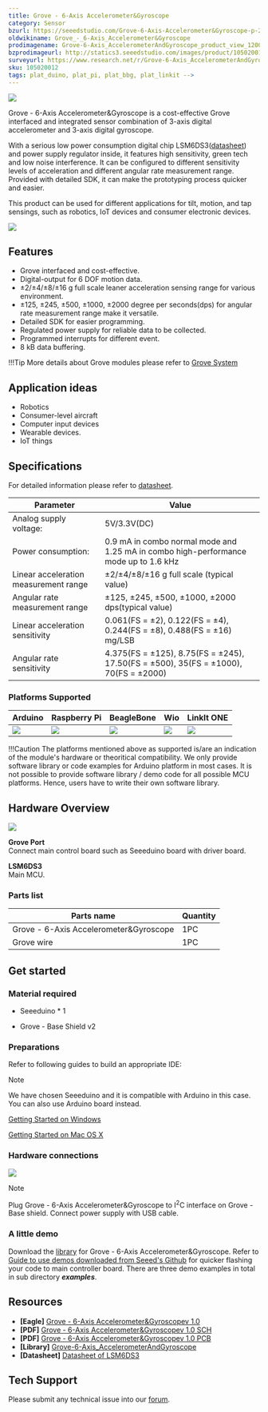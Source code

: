 ```yaml
---
title: Grove - 6-Axis Accelerometer&Gyroscope
category: Sensor
bzurl: https://seeedstudio.com/Grove-6-Axis-Accelerometer&Gyroscope-p-2606.html
oldwikiname: Grove_-_6-Axis_Accelerometer&Gyroscope
prodimagename: Grove-6-Axis_AccelerometerAndGyroscope_product_view_1200_s.jpg
bzprodimageurl: http://statics3.seeedstudio.com/images/product/105020012 3.jpg
surveyurl: https://www.research.net/r/Grove-6-Axis_AccelerometerAndGyroscope
sku: 105020012
tags: plat_duino, plat_pi, plat_bbg, plat_linkit -->
---
```


<!-- tags: io_3v3, io_5v, grove_i2c, grove_analog, grove_digital, grove_uart, plat_duino, plat_bbg, plat_pi, plat_wio, plat_linkit -->

![](https://raw.githubusercontent.com/SeeedDocument/Grove-6-Axis_AccelerometerAndGyroscope/master/img/Grove-6-Axis_AccelerometerAndGyroscope_product_view_1200_s.jpg)

Grove - 6-Axis Accelerometer&Gyroscope is a cost-effective Grove interfaced and integrated sensor combination of 3-axis digital accelerometer and 3-axis digital gyroscope.

With a serious low power consumption digital chip LSM6DS3([datasheet](https://raw.githubusercontent.com/SeeedDocument/Grove-6-Axis_AccelerometerAndGyroscope/master/res/LSM6DS3TR.pdf)) and power supply regulator inside, it features high sensitivity, green tech and low noise interference. It can be configured to different sensitivity levels of acceleration and different angular rate measurement range. Provided with detailed SDK, it can make the prototyping process quicker and easier.

This product can be used for different applications for tilt, motion, and tap sensings, such as robotics, IoT devices and consumer electronic devices.

[![](https://raw.githubusercontent.com/SeeedDocument/common/master/Get_One_Now_Banner.png)](https://www.seeedstudio.com/Grove-6-Axis-Accelerometer&Gyroscope-p-2606.html)

Features
--------

-   Grove interfaced and cost-effective.
-   Digital-output for 6 DOF motion data.
-   ±2/±4/±8/±16 g full scale leaner acceleration sensing range for various environment.
-   ±125, ±245, ±500, ±1000, ±2000 degree per seconds(dps) for angular rate measurement range make it versatile.
-   Detailed SDK for easier programming.
-   Regulated power supply for reliable data to be collected.
-   Programmed interrupts for different event.
-   8 kB data buffering.

!!!Tip
    More details about Grove modules please refer to [Grove System](http://wiki.seeedstudio.com/Grove_System/)

Application ideas
-----------------

-   Robotics
-   Consumer-level aircraft
-   Computer input devices
-   Wearable devices.
-   IoT things

Specifications
--------------

For detailed information please refer to [datasheet](https://raw.githubusercontent.com/SeeedDocument/Grove-6-Axis_AccelerometerAndGyroscope/master/res/LSM6DS3TR.pdf).

| Parameter                             | Value                                                                                |
|---------------------------------------|--------------------------------------------------------------------------------------|
| Analog supply voltage:                | 5V/3.3V(DC)                                                                          |
| Power consumption:                    | 0.9 mA in combo normal mode and 1.25 mA in combo high-performance mode up to 1.6 kHz |
| Linear acceleration measurement range | ±2/±4/±8/±16 g full scale (typical value)                                            |
| Angular rate measurement range        | ±125, ±245, ±500, ±1000, ±2000 dps(typical value)                                    |
| Linear acceleration sensitivity       | 0.061(FS = ±2), 0.122(FS = ±4), 0.244(FS = ±8), 0.488(FS = ±16) mg/LSB               |
| Angular rate sensitivity              | 4.375(FS = ±125), 8.75(FS = ±245), 17.50(FS = ±500), 35(FS = ±1000), 70(FS = ±2000)  |

### Platforms Supported

| Arduino                                                                                             | Raspberry Pi                                                                                             | BeagleBone                                                                                      | Wio                                                                                               | LinkIt ONE                                                                                         |
|-----------------------------------------------------------------------------------------------------|----------------------------------------------------------------------------------------------------------|-------------------------------------------------------------------------------------------------|---------------------------------------------------------------------------------------------------|----------------------------------------------------------------------------------------------------|
| ![](https://raw.githubusercontent.com/SeeedDocument/wiki_english/master/docs/images/arduino_logo.jpg) | ![](https://raw.githubusercontent.com/SeeedDocument/wiki_english/master/docs/images/raspberry_pi_logo.jpg) | ![](https://raw.githubusercontent.com/SeeedDocument/wiki_english/master/docs/images/bbg_logo.jpg) | ![](https://raw.githubusercontent.com/SeeedDocument/wiki_english/master/docs/images/wio_logo_n.jpg) | ![](https://raw.githubusercontent.com/SeeedDocument/wiki_english/master/docs/images/linkit_logo.jpg) |

!!!Caution
    The platforms mentioned above as supported is/are an indication of the module's hardware or theoritical compatibility. We only provide software library or code examples for Arduino platform in most cases. It is not possible to provide software library / demo code for all possible MCU platforms. Hence, users have to write their own software library.

Hardware Overview
-----------------

![](https://raw.githubusercontent.com/SeeedDocument/Grove-6-Axis_AccelerometerAndGyroscope/master/img/Grove-6-Axis_AccelerometerAndGyroscope_components_view_1200_s.jpg)

**Grove Port**   
Connect main control board such as Seeeduino board with driver board.

**LSM6DS3**   
Main MCU.

### **Parts list**

| Parts name                             | Quantity |
|----------------------------------------|----------|
| Grove - 6-Axis Accelerometer&Gyroscope | 1PC      |
| Grove wire                             | 1PC      |

Get started
-----------

### **Material required**

-   Seeeduino * 1

-   Grove - Base Shield v2

### **Preparations**

Refer to following guides to build an appropriate IDE:

<div class="admonition note">
<p class="admonition-title">Note</p>
We have chosen Seeeduino and it is compatible with Arduino in this case. You can also use Arduino board instead.
</div>

[Getting Started on Windows](/Seeeduino_v4.2#Getting_Started_on_Windows)

[Getting Started on Mac OS X](/Seeeduino_v4.2#Getting_Started_on_Mac_OS_X)

### **Hardware connections**

![](https://raw.githubusercontent.com/SeeedDocument/Grove-6-Axis_AccelerometerAndGyroscope/master/img/Grove-6-Axis_AccelerometerAndGyroscope_demo_connection_1200_s.jpg)

<div class="admonition note">
<p class="admonition-title">Note</p>
Plug Grove - 6-Axis Accelerometer&Gyroscope to I<sup>2</sup>C interface on Grove - Base shield. Connect power supply with USB cable.
</div>

### **A little demo**

Download the [library](https://github.com/Seeed-Studio/Accelerometer_And_Gyroscope_LSM6DS3) for Grove - 6-Axis Accelerometer&Gyroscope. Refer to [Guide to use demos downloaded from Seeed's Github](/Guide_to_use_demos_downloaded_from_Seeed's_Github) for quicker flashing your code to main controller board. There are three demo examples in total in sub directory ***examples***.

Resources
---------

- **[Eagle]** [Grove - 6-Axis Accelerometer&Gyroscopev 1.0](https://github.com/SeeedDocument/Grove-6-Axis_AccelerometerAndGyroscope/raw/master/res/Grove%20-%206-Axis%20AccelerometerGyroscopev1.0.zip)
- **[PDF]** [Grove - 6-Axis Accelerometer&Gyroscopev 1.0 SCH](https://github.com/SeeedDocument/Grove-6-Axis_AccelerometerAndGyroscope/raw/master/res/Grove%20-%206-Axis%20Accelerometer%26Gyroscope%20v1.0-SCH.zip)
- **[PDF]** [Grove - 6-Axis Accelerometer&Gyroscopev 1.0 PCB](https://github.com/SeeedDocument/Grove-6-Axis_AccelerometerAndGyroscope/raw/master/res/Grove%20-%206-Axis%20Accelerometer%26Gyroscope%20v1.0_PCB.pdf)
-  **[Library]** [Grove-6-Axis_AccelerometerAndGyroscope](https://github.com/Seeed-Studio/Accelerometer_And_Gyroscope_LSM6DS3)
-  **[Datasheet]** [Datasheet of LSM6DS3](https://raw.githubusercontent.com/SeeedDocument/Grove-6-Axis_AccelerometerAndGyroscope/master/res/LSM6DS3TR.pdf)


<!-- This Markdown file was created from http://www.seeedstudio.com/wiki/Grove_-_6-Axis_Accelerometer&Gyroscope -->

## Tech Support
Please submit any technical issue into our [forum](http://forum.seeedstudio.com/). 